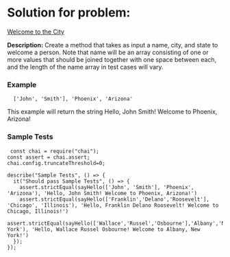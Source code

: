 # Solution for problem:

[Welcome to the City](https://www.codewars.com/kata/5302d846be2a9189af0001e4)

**Description:**
Create a method that takes as input a name, city, and state to welcome a person. Note that name will be an array consisting of one or more values that should be joined together with one space between each, and the length of the name array in test cases will vary.

### Example

```plaintext
  ['John', 'Smith'], 'Phoenix', 'Arizona'
```

This example will return the string Hello, John Smith! Welcome to Phoenix, Arizona!

### Sample Tests

```plaintext
 const chai = require("chai");
const assert = chai.assert;
chai.config.truncateThreshold=0;

describe("Sample Tests", () => {
  it("Should pass Sample Tests", () => {
    assert.strictEqual(sayHello(['John', 'Smith'], 'Phoenix', 'Arizona'), 'Hello, John Smith! Welcome to Phoenix, Arizona!')
    assert.strictEqual(sayHello(['Franklin','Delano','Roosevelt'], 'Chicago', 'Illinois'), 'Hello, Franklin Delano Roosevelt! Welcome to Chicago, Illinois!')
    assert.strictEqual(sayHello(['Wallace','Russel','Osbourne'],'Albany','New York'), 'Hello, Wallace Russel Osbourne! Welcome to Albany, New York!')
  });
});
```
